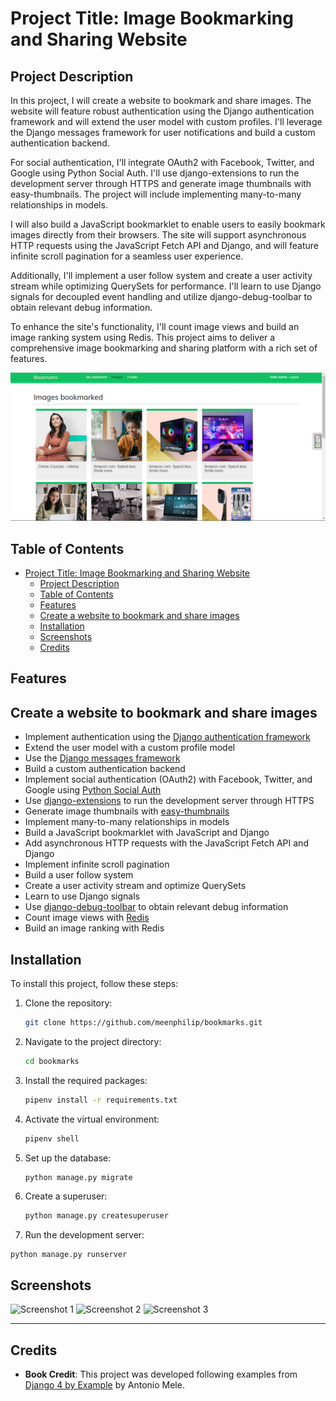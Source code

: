 # Project Title: Image Bookmarking and Sharing Website

## Project Description

In this project, I will create a website to bookmark and share images. The website will feature robust authentication using the Django authentication framework and will extend the user model with custom profiles. I'll leverage the Django messages framework for user notifications and build a custom authentication backend.

For social authentication, I'll integrate OAuth2 with Facebook, Twitter, and Google using Python Social Auth. I'll use django-extensions to run the development server through HTTPS and generate image thumbnails with easy-thumbnails. The project will include implementing many-to-many relationships in models.

I will also build a JavaScript bookmarklet to enable users to easily bookmark images directly from their browsers. The site will support asynchronous HTTP requests using the JavaScript Fetch API and Django, and will feature infinite scroll pagination for a seamless user experience.

Additionally, I'll implement a user follow system and create a user activity stream while optimizing QuerySets for performance. I'll learn to use Django signals for decoupled event handling and utilize django-debug-toolbar to obtain relevant debug information.

To enhance the site's functionality, I'll count image views and build an image ranking system using Redis. This project aims to deliver a comprehensive image bookmarking and sharing platform with a rich set of features.


![Screenshot 4](screenshots/Screenshot-4.png)

## Table of Contents

- [Project Title: Image Bookmarking and Sharing Website](#project-title-image-bookmarking-and-sharing-website)
  - [Project Description](#project-description)
  - [Table of Contents](#table-of-contents)
  - [Features](#features)
  - [Create a website to bookmark and share images](#create-a-website-to-bookmark-and-share-images)
  - [Installation](#installation)
  - [Screenshots](#screenshots)
  - [Credits](#credits)

## Features
## Create a website to bookmark and share images

- Implement authentication using the [Django authentication framework](https://docs.djangoproject.com/en/stable/topics/auth/)
- Extend the user model with a custom profile model
- Use the [Django messages framework](https://docs.djangoproject.com/en/stable/ref/contrib/messages/)
- Build a custom authentication backend
- Implement social authentication (OAuth2) with Facebook, Twitter, and Google using [Python Social Auth](https://python-social-auth.readthedocs.io/en/latest/)
- Use [django-extensions](https://django-extensions.readthedocs.io/en/latest/) to run the development server through HTTPS
- Generate image thumbnails with [easy-thumbnails](https://easy-thumbnails.readthedocs.io/en/latest/)
- Implement many-to-many relationships in models
- Build a JavaScript bookmarklet with JavaScript and Django
- Add asynchronous HTTP requests with the JavaScript Fetch API and Django
- Implement infinite scroll pagination
- Build a user follow system
- Create a user activity stream and optimize QuerySets
- Learn to use Django signals
- Use [django-debug-toolbar](https://django-debug-toolbar.readthedocs.io/en/latest/) to obtain relevant debug information
- Count image views with [Redis](https://redis.io/)
- Build an image ranking with Redis


## Installation

To install this project, follow these steps:

1. Clone the repository: 
   ```bash
   git clone https://github.com/meenphilip/bookmarks.git
2. Navigate to the project directory: 
    ``` bash 
    cd bookmarks
3. Install the required packages: 
   ```bash
   pipenv install -r requirements.txt
4. Activate the virtual environment:
    ```bash
    pipenv shell
5. Set up the database: 
   ```bash
   python manage.py migrate
6. Create a superuser: 
   ```bash
   python manage.py createsuperuser
7.  Run the development server: 
   ```
   python manage.py runserver 
   ```

## Screenshots
![Screenshot 1](screenshots/Screenshot-1.png)
![Screenshot 2](screenshots/Screenshot-2.png)
![Screenshot 3](screenshots/Screenshot-3.png)

---

## Credits

- **Book Credit**: This project was developed following examples from [Django 4 by Example](https://www.packtpub.com/product/django-4-by-example/9781801077938) by Antonio Mele.

